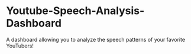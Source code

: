 # Youtube-Speech-Analysis-Dashboard
A dashboard allowing you to analyze the speech patterns of your favorite YouTubers!

